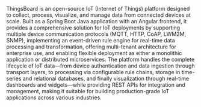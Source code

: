 ThingsBoard is an open-source IoT (Internet of Things) platform designed to collect, process, visualize, and manage data from connected devices at scale. Built as a Spring Boot Java application with an Angular frontend, it provides a comprehensive solution for IoT deployments by supporting multiple device communication protocols (MQTT, HTTP, CoAP, LWM2M, SNMP), implementing an event-driven rule engine for real-time data processing and transformation, offering multi-tenant architecture for enterprise use, and enabling flexible deployment as either a monolithic application or distributed microservices. The platform handles the complete lifecycle of IoT data—from device authentication and data ingestion through transport layers, to processing via configurable rule chains, storage in time-series and relational databases, and finally visualization through real-time dashboards and widgets—while providing REST APIs for integration and management, making it suitable for building production-grade IoT applications across various industries.
